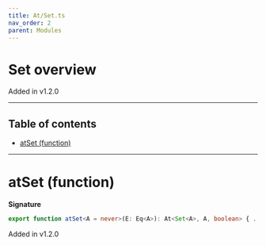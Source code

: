 ```yaml
---
title: At/Set.ts
nav_order: 2
parent: Modules
---
```


# Set overview

Added in v1.2.0

---

<h2 class="text-delta">Table of contents</h2>

- [atSet (function)](#atset-function)

---

# atSet (function)

**Signature**

```ts
export function atSet<A = never>(E: Eq<A>): At<Set<A>, A, boolean> { ... }
```

Added in v1.2.0

